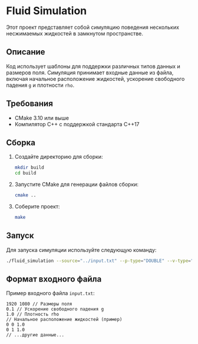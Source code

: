 # Fluid Simulation

Этот проект представляет собой симуляцию поведения нескольких несжимаемых жидкостей в замкнутом пространстве.

## Описание

Код использует шаблоны для поддержки различных типов данных и размеров поля. Симуляция принимает входные данные из файла, включая начальное расположение жидкостей, ускорение свободного падения `g` и плотности `rho`.

## Требования

- CMake 3.10 или выше
- Компилятор C++ с поддержкой стандарта C++17

## Сборка

1. Создайте директорию для сборки:
    ```sh
    mkdir build
    cd build
    ```

2. Запустите CMake для генерации файлов сборки:
    ```sh
    cmake ..
    ```

3. Соберите проект:
    ```sh
    make
    ```

## Запуск

Для запуска симуляции используйте следующую команду:
```sh
./fluid_simulation --source="../input.txt" --p-type="DOUBLE" --v-type="FIXED<32,16>" --v-flow-type="FAST_FIXED<33,20>"
```

## Формат входного файла

Пример входного файла `input.txt`:
```plaintext
1920 1080 // Размеры поля
0.1 // Ускорение свободного падения g
1.0 // Плотность rho
// Начальное расположение жидкостей (пример)
0 0 1.0
0 1 1.0
// ...другие данные...
